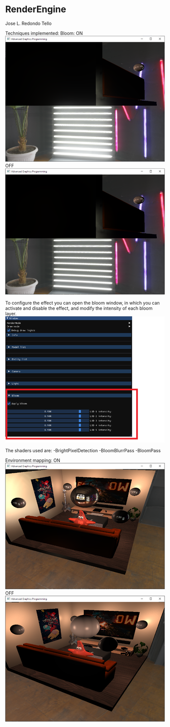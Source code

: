 # RenderEngine
Jose L. Redondo Tello

Techniques implemented:
Bloom:
ON
![](ReadmeScreenshots/BloomON.png)
OFF
![](ReadmeScreenshots/BloomOFF.png)

To configure the effect you can open the bloom window, in which you can activate and disable the effect, and modify the intensity of each bloom layer.
![](ReadmeScreenshots/BloomSettings.png)

The shaders used are:
-BrightPixelDetection
-BloomBlurrPass
-BloomPass

Environment mapping:
ON
![](ReadmeScreenshots/EnvironmentMappingON.png)
OFF
![](ReadmeScreenshots/EnvironmentMappingOFF.png)

